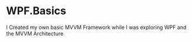 # WPF.Basics
I Created my own basic MVVM Framework while I was exploring WPF and the MVVM Architecture
